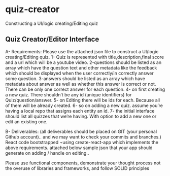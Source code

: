 # quiz-creator
Constructing a UI/logic creating/Editing quiz




Quiz Creator/Editor Interface
--------------------------------------------
A-	Requirements: 
Please use the attached json file to construct a UI/logic creating/Editing quiz. 
1- Quiz is represented with title,description,final score and a url which will be a youtube video. 
2-questions should be listed as an array which have the question text and other metadata like the feedback which should be displayed when the user correctly/in correctly answer some question.
3-answers should be listed as an array which have metadata about answer as well as whether this answer is correct or not. There can be only one correct answer for each question. 
4- on first creating a new quiz. There shouldn’t be any id (unique identifiers) for Quiz/question/answer.
5- on Editing there will be ids for each. Because all of them will be already created. 
6- so on adding a new quiz. assume you’re having a local repo that assigns each entity an id. 
7- the initial interface should list all quizzes that we’re having. With option to add a new one or edit an existing one. 

B- Deliverables: (all deliverables should be placed on GIT (your personal Github account).. and we may want to check your commits and branches.)
React code bootstrapped ¬using create-react-app which implements the above requirements.
attached below sample json that your app should generate on adding / handle on editing..

Please use functional components, demonstrate your thought process not the overuse of libraries and frameworks, and follow SOLID principles 
